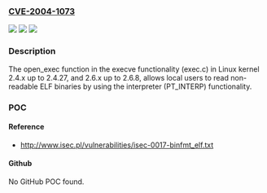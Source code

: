### [CVE-2004-1073](https://cve.mitre.org/cgi-bin/cvename.cgi?name=CVE-2004-1073)
![](https://img.shields.io/static/v1?label=Product&message=n%2Fa&color=blue)
![](https://img.shields.io/static/v1?label=Version&message=n%2Fa&color=blue)
![](https://img.shields.io/static/v1?label=Vulnerability&message=n%2Fa&color=brighgreen)

### Description

The open_exec function in the execve functionality (exec.c) in Linux kernel 2.4.x up to 2.4.27, and 2.6.x up to 2.6.8, allows local users to read non-readable ELF binaries by using the interpreter (PT_INTERP) functionality.

### POC

#### Reference
- http://www.isec.pl/vulnerabilities/isec-0017-binfmt_elf.txt

#### Github
No GitHub POC found.

